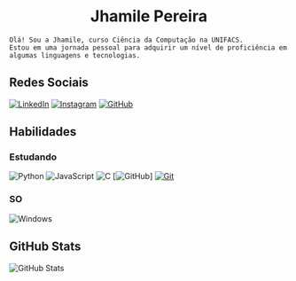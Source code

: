 # <center>**Jhamile Pereira** #

```
Olá! Sou a Jhamile, curso Ciência da Computação na UNIFACS.
Estou em uma jornada pessoal para adquirir um nível de proficiência em algumas linguagens e tecnologias.
```
## Redes Sociais
[![LinkedIn](https://img.shields.io/badge/LinkedIn-000?style=for-the-badge&logo=linkedin&logoColor=0E76A8)](https://www.linkedin.com/in/jhamile-pereira-946539156?utm_source=share&utm_campaign=share_via&utm_content=profile&utm_medium=android_app)
[![Instagram](https://img.shields.io/badge/Instagram-000?style=for-the-badge&logo=instagram)](https://instagram.com/jhamile.everlly?igshid=YTQwZjQ0NmI0OA==)
[![GitHub](https://img.shields.io/badge/GitHbt-000?style=for-the-badge&logo=github&logoColor=white)](https://github.com/Jhamile-Pereira)


## Habilidades
### Estudando
![Python](https://img.shields.io/badge/Python-000?style=for-the-badge&logo=python)
![JavaScript](https://img.shields.io/badge/JavaScript-000?style=for-the-badge&logo=javascript)
![C](https://img.shields.io/badge/C-000?style=for-the-badge&logo=c)
[![GitHub](https://img.shields.io/badge/GitHub-000?style=for-the-badge&logo=github&logoColor=white)]
[![Git](https://img.shields.io/badge/Git-000?style=for-the-badge&logo=git&logoColor=E94D5F)](https://git-scm.com/doc)

### SO
![Windows](https://img.shields.io/badge/Windows-000?style=for-the-badge&logo=windows&logoColor=2CA5E0)

## GitHub Stats
![GitHub Stats](https://github-readme-stats.vercel.app/api?username=Jhamile-Pereira&theme=transparent&bg_color=000&border_color=30A3DC&show_icons=true&icon_color=30A3DC&title_color=E94D5F&text_color=FFF)